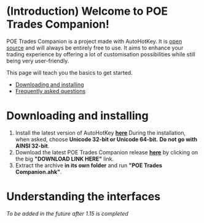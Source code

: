 # (Introduction) Welcome to POE Trades Companion!  
POE Trades Companion is a project made with AutoHotKey. It is [open source](https://github.com/lemasato/POE-Trades-Companion) and will always be entirely free to use. It aims to enhance your trading experience by offering a lot of customisation possibilities while still being very user-friendly.  

This page will teach you the basics to get started.  

- [Downloading and installing](#downloading-and-installing)
- [Frequently asked questions](https://lemasato.github.io/POE-Trades-Companion/faq)

# Downloading and installing
1. Install the latest version of AutoHotKey [**here**](https://www.autohotkey.com/download/ahk-install.exe)
During the installation, when asked, choose **Unicode 32-bit or Unicode 64-bit.** **Do not go with AINSI 32-bit**.
2. Download the latest POE Trades Companion release [**here**](https://github.com/lemasato/POE-Trades-Companion/releases) by clicking on the big **"DOWNLOAD LINK HERE"** link.
3. Extract the archive **in its own folder** and run **"POE Trades Companion.ahk"**.

# Understanding the interfaces
*To be added in the future after 1.15 is completed*



<!--
## Welcome to GitHub Pages

You can use the [editor on GitHub](https://github.com/lemasato/POE-Trades-Companion/edit/master/docs/index.md) to maintain and preview the content for your website in Markdown files.

Whenever you commit to this repository, GitHub Pages will run [Jekyll](https://jekyllrb.com/) to rebuild the pages in your site, from the content in your Markdown files.

### Markdown

Markdown is a lightweight and easy-to-use syntax for styling your writing. It includes conventions for

```markdown
Syntax highlighted code block

# Header 1
## Header 2
### Header 3

- Bulleted
- List

1. Numbered
2. List

**Bold** and _Italic_ and `Code` text

[Link](url) and ![Image](src)
```

For more details see [GitHub Flavored Markdown](https://guides.github.com/features/mastering-markdown/).

### Jekyll Themes

Your Pages site will use the layout and styles from the Jekyll theme you have selected in your [repository settings](https://github.com/lemasato/POE-Trades-Companion/settings). The name of this theme is saved in the Jekyll `_config.yml` configuration file.

### Support or Contact

Having trouble with Pages? Check out our [documentation](https://help.github.com/categories/github-pages-basics/) or [contact support](https://github.com/contact) and we’ll help you sort it out.
-->
